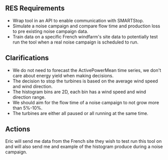 ## RES Requirements
- Wrap tool in an API to enable communication with SMARTStop.
- Simulate a noise campaign and compare flow time and production loss to pre existing noise campaign data.
- Train data on a specific French windfarm's site data to potentially test run the tool when a real noise campaign is scheduled to run.

## Clarifications
- We do not need to forecast the ActivePowerMean time series, we don't care about energy yield when making decisions.
- The decision to stop the turbines is based on the average wind speed and wind direction.
- The histogram bins are 2D, each bin has a wind speed and wind direction range.
- We should aim for the flow time of a noise campaign to not grow more than 5%-10%.
- The turbines are either all paused or all running at the same time.

## Actions
Eric will send me data from the French site they wish to test run this tool on and will also send me and example of the histogram produce during a noise campaign.
